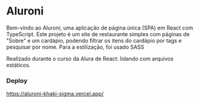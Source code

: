 # Aluroni

Bem-vindo ao Aluroni, uma aplicação de página única (SPA) em React com TypeScript. Este projeto é um site de restaurante simples com páginas de "Sobre" e um cardápio, podendo filtrar os itens do cardápio por tags e pesquisar por nome. Para a estilização, foi usado SASS

Realizado durante o curso da Alura de React: lidando com arquivos estáticos.

<h3>Deploy</h3> 

<a  target="_blank">https://aluroni-khaki-sigma.vercel.app/</a>
